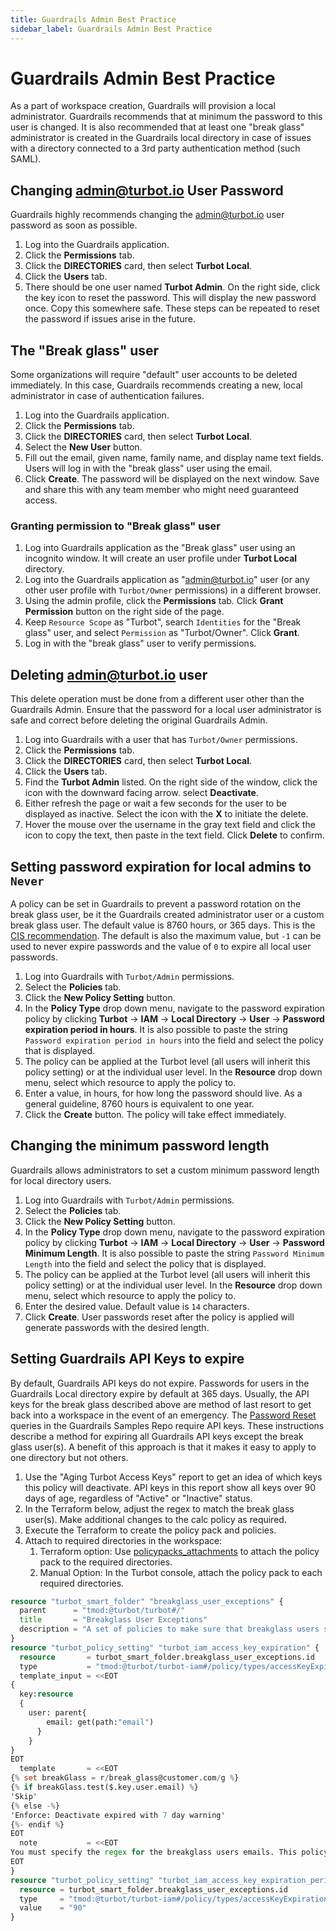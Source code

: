 ```yaml
---
title: Guardrails Admin Best Practice
sidebar_label: Guardrails Admin Best Practice
---
```


# Guardrails Admin Best Practice

As a part of workspace creation, Guardrails will provision a local administrator. Guardrails recommends that at minimum the password to this user is changed. It is also recommended that at least one "break glass" administrator is created in the Guardrails local directory in case of issues with a directory connected to a 3rd party authentication method (such SAML).

## Changing admin@turbot.io User Password

Guardrails highly recommends changing the admin@turbot.io user password as soon as possible.

1. Log into the Guardrails application.
2. Click the **Permissions** tab.
3. Click the **DIRECTORIES** card, then select **Turbot Local**.
4. Click the **Users** tab.
5. There should be one user named **Turbot Admin**. On the right side, click the key icon to reset the password. This will display the new password once. Copy this somewhere safe. These steps can be repeated to reset the password if issues arise in the future.

## The "Break glass" user

Some organizations will require "default" user accounts to be deleted immediately. In this case, Guardrails recommends creating a new, local administrator in case of authentication failures.

1. Log into the Guardrails application.
2. Click the **Permissions** tab.
3. Click the **DIRECTORIES** card, then select **Turbot Local**.
4. Select the **New User** button.
5. Fill out the email, given name, family name, and display name text fields. Users will log in with the "break glass" user using the email.
6. Click **Create**. The password will be displayed on the next window. Save and share this with any team member who might need guaranteed access.

### Granting permission to "Break glass" user

1. Log into Guardrails application as the "Break glass" user using an incognito window. It will create an user profile under **Turbot Local** directory.
2. Log into the Guardrails application as "admin@turbot.io" user (or any other user profile with `Turbot/Owner` permissions) in a different browser.
3. Using the admin profile, click the **Permissions** tab. Click **Grant Permission** button on the right side of the page.
4. Keep `Resource Scope` as "Turbot", search `Identities` for the "Break glass" user, and select `Permission` as "Turbot/Owner". Click **Grant**.
5. Log in with the "break glass" user to verify permissions.

## Deleting admin@turbot.io user

This delete operation must be done from a different user other than the Guardrails Admin. Ensure that the password for a local user administrator is safe and correct before deleting the original Guardrails Admin.

1. Log into Guardrails with a user that has `Turbot/Owner` permissions.
2. Click the **Permissions** tab.
3. Click the **DIRECTORIES** card, then select **Turbot Local**.
4. Click the **Users** tab.
5. Find the **Turbot Admin** listed. On the right side of the window, click the icon with the downward facing arrow. select **Deactivate**.
6. Either refresh the page or wait a few seconds for the user to be displayed as inactive. Select the icon with the **X** to initiate the delete.
7. Hover the mouse over the username in the gray text field and click the icon to copy the text, then paste in the text field. Click **Delete** to confirm.

## Setting password expiration for local admins to `Never`

A policy can be set in Guardrails to prevent a password rotation on the break glass user, be it the Guardrails created administrator user or a custom break glass user. The default value is 8760 hours, or 365 days. This is the [CIS recommendation](https://www.cisecurity.org/white-papers/cis-password-policy-guide/). The default is also the maximum value, but `-1` can be used to never expire passwords and the value of `0` to expire all local user passwords.

1. Log into Guardrails with `Turbot/Admin` permissions.
2. Select the **Policies** tab.
3. Click the **New Policy Setting** button.
4. In the **Policy Type** drop down menu, navigate to the password expiration policy by clicking **Turbot** -> **IAM** -> **Local Directory** -> **User** -> **Password expiration period in hours**. It is also possible to paste the string `Password expiration period in hours` into the field and select the policy that is displayed.
5. The policy can be applied at the Turbot level (all users will inherit this policy setting) or at the individual user level. In the **Resource** drop down menu, select which resource to apply the policy to.
6. Enter a value, in hours, for how long the password should live. As a general guideline, 8760 hours is equivalent to one year.
7. Click the **Create** button. The policy will take effect immediately.

## Changing the minimum password length

Guardrails allows administrators to set a custom minimum password length for local directory users.

1. Log into Guardrails with `Turbot/Admin` permissions.
2. Select the **Policies** tab.
3. Click the **New Policy Setting** button.
4. In the **Policy Type** drop down menu, navigate to the password expiration policy by clicking **Turbot** -> **IAM** -> **Local Directory** -> **User** -> **Password Minimum Length**. It is also possible to paste the string `Password Minimum Length` into the field and select the policy that is displayed.
5. The policy can be applied at the Turbot level (all users will inherit this policy setting) or at the individual user level. In the **Resource** drop down menu, select which resource to apply the policy to.
6. Enter the desired value. Default value is `14` characters.
7. Click **Create**. User passwords reset after the policy is applied will generate passwords with the desired length.

## Setting Guardrails API Keys to expire

By default, Guardrails API keys do not expire. Passwords for users in the Guardrails Local directory expire by default at 365 days. Usually, the API keys for the break glass described above are method of last resort to get back into a workspace in the event of an emergency.  The [Password Reset](https://github.com/turbot/guardrails-tools/tree/master/api_examples/graphql/queries/password_reset) queries in the Guardrails Samples Repo require API keys. These instructions describe a method for expiring all Guardrails API keys except the break glass user(s).  A benefit of this approach is that it makes it easy to apply to one directory but not others.

1. Use the "Aging Turbot Access Keys" report to get an idea of which keys this policy will deactivate.  API keys in this report show all keys over 90 days of age, regardless of "Active" or "Inactive" status.
2. In the Terraform below, adjust the regex to match the break glass user(s). Make additional changes to the calc policy as required.
3. Execute the Terraform to create the policy pack and policies.
4. Attach to required directories in the workspace:
   1. Terraform option: Use [policypacks_attachments](https://registry.terraform.io/providers/turbot/turbot/latest/docs/resources/smart_folder_attachment) to attach the policy pack to the required directories.
   2. Manual Option: In the Turbot console, attach the policy pack to each required directories.
```terraform
resource "turbot_smart_folder" "breakglass_user_exceptions" {
  parent      = "tmod:@turbot/turbot#/"
  title       = "Breakglass User Exceptions"
  description = "A set of policies to make sure that breakglass users stay viable. Directions: Attach this policy pack to each directory that holds breakglass users. "
}
resource "turbot_policy_setting" "turbot_iam_access_key_expiration" {
  resource       = turbot_smart_folder.breakglass_user_exceptions.id
  type           = "tmod:@turbot/turbot-iam#/policy/types/accessKeyExpiration"
  template_input = <<EOT
{
  key:resource
  {
    user: parent{
        email: get(path:"email")
      }
	}
}
EOT
  template       = <<EOT
{% set breakGlass = r/break_glass@customer.com/g %}
{% if breakGlass.test($.key.user.email) %}
'Skip'
{% else -%}
'Enforce: Deactivate expired with 7 day warning'
{%- endif %}
EOT
  note           = <<EOT
You must specify the regex for the breakglass users emails. This policy is a guard to ensure that only the Breakglass user's API keys never expire, while everyone else's does.
EOT
}
resource "turbot_policy_setting" "turbot_iam_access_key_expiration_period" {
  resource = turbot_smart_folder.breakglass_user_exceptions.id
  type     = "tmod:@turbot/turbot-iam#/policy/types/accessKeyExpirationDays"
  value    = "90"
}
```
